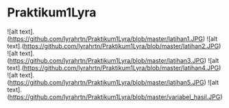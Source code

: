 # Praktikum1Lyra

![alt text].(https://github.com/lyrahrtn/Praktikum1Lyra/blob/master/latihan1.JPG)
![alt text].(https://github.com/lyrahrtn/Praktikum1Lyra/blob/master/latihan2.JPG)
![alt text].(https://github.com/lyrahrtn/Praktikum1Lyra/blob/master/latihan3.JPG)
![alt text].(https://github.com/lyrahrtn/Praktikum1Lyra/blob/master/latihan4.JPG)
![alt text].(https://github.com/lyrahrtn/Praktikum1Lyra/blob/master/latihan5.JPG)
![alt text].(https://github.com/lyrahrtn/Praktikum1Lyra/blob/master/variabel_hasil.JPG)
